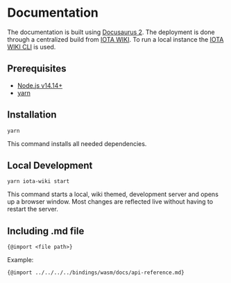# Documentation

The documentation is built using [Docusaurus 2](https://docusaurus.io/). The deployment is done through a centralized build from [IOTA WIKI](https://github.com/iota-community/iota-wiki). To run a local instance the [IOTA WIKI CLI](https://github.com/iota-community/iota-wiki-cli) is used.

## Prerequisites

- [Node.js v14.14+](https://nodejs.org/en/)
- [yarn](https://yarnpkg.com/getting-started/install)

## Installation

```console
yarn
```

This command installs all needed dependencies.

## Local Development

```console
yarn iota-wiki start
```

This command starts a local, wiki themed, development server and opens up a browser window. Most changes are reflected live without having to restart the server.

## Including .md file

```console
{@import <file path>}
```

Example:

```console
{@import ../../../../bindings/wasm/docs/api-reference.md}
```

